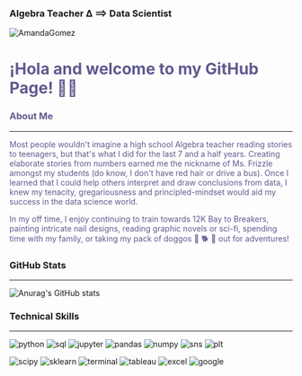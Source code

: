 ### Algebra Teacher ∆ ⟹ Data Scientist
![AmandaGomez](https://i.pinimg.com/originals/e1/76/5c/e1765c56c9df06746a96559354098113.gif?raw=true)

<span style="color:5F5B8F">
    

# ¡Hola and welcome to my GitHub Page! 👋🏼
### About Me
***
Most people wouldn't imagine a high school Algebra teacher reading stories to teenagers, but that's what I did  for the last 7 and a half years. Creating elaborate stories from numbers earned me the nickname of Ms. Frizzle amongst my students (do know, I don't have red hair or drive a bus). Once I learned that I could help others interpret and draw conclusions from data, I knew my tenacity, gregariousness and principled-mindset would aid my success in the data science world.
    
In my off time, I enjoy continuing to train towards 12K Bay to Breakers, painting intricate nail designs, reading graphic novels or sci-fi, spending time with my family, or taking my pack of doggos 🐶 🐕 🐶 out for adventures!
    

</span> 


### GitHub Stats
***

![Anurag's GitHub stats](https://github-readme-stats.vercel.app/api?username=o0amandagomez0o&show_icons=true&bg_color=D4EFEB&title_color=5F5B8F&text_color=5F5B8F&icon_color=6F5950)

### Technical Skills
***
![python](https://img.shields.io/badge/-Python-5F5B8F?style=plastic&logo=python&logoColor=D4EFEB) ![sql](https://img.shields.io/badge/-SQL-5F5B8F?style=plastic&logo=mysql&logoColor=D4EFEB) ![jupyter](https://img.shields.io/badge/-Jupyter_Lab-5F5B8F?style=plastic&logo=jupyter&logoColor=D4EFEB) ![pandas](https://img.shields.io/badge/-Pandas-5F5B8F?style=plastic&logo=pandas&logoColor=D4EFEB) ![numpy](https://img.shields.io/badge/-NumPy-5F5B8F?style=plastic&logo=numpy&logoColor=D4EFEB) ![sns](https://img.shields.io/badge/-Seaborn-5F5B8F?style=plastic&logo=github&logoColor=D4EFEB) ![plt](https://img.shields.io/badge/-Matplotlib-5F5B8F?style=plastic&logo=github&logoColor=D4EFEB)

![scipy](https://img.shields.io/badge/-SciPy-5F5B8F?style=plastic&logo=scipy&logoColor=D4EFEB) ![sklearn](https://img.shields.io/badge/-SciKit--Learn-5F5B8F?style=plastic&logo=scikit-learn&logoColor=D4EFEB) ![terminal](https://img.shields.io/badge/-Terminal-5F5B8F?style=plastic&logo=apple&logoColor=D4EFEB)  ![tableau](https://img.shields.io/badge/-Tableau-5F5B8F?style=plastic&logo=tableau&logoColor=D4EFEB)  ![excel](https://img.shields.io/badge/-Excel-5F5B8F?style=plastic&logo=microsoft-excel&logoColor=D4EFEB) ![google](https://img.shields.io/badge/-Google_Suite-5F5B8F?style=plastic&logo=google&logoColor=D4EFEB)  










    
   